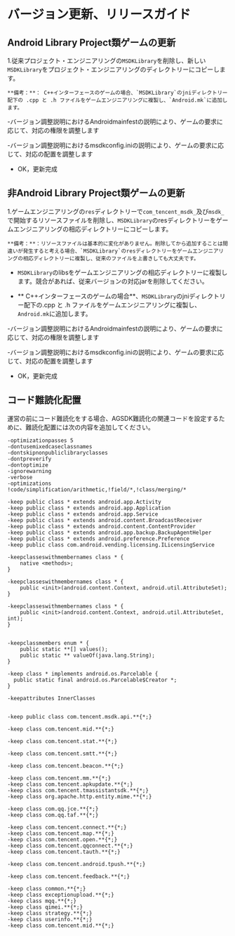 ﻿バージョン更新、リリースガイド
=======

## Android Library Project類ゲームの更新

1.従来プロジェクト・エンジニアリングの`MSDKLibrary`を削除し、新しい`MSDKLibrary`をプロジェクト・エンジニアリングのディレクトリーにコピーします。

	**備考：**： C++インターフェースのゲームの場合、`MSDKLibrary`のjniディレクトリー配下の .cpp と .h ファイルをゲームエンジニアリングに複製し、`Android.mk`に追加します。

-バージョン調整説明におけるAndroidmainfestの説明により、ゲームの要求に応じて、対応の権限を調整します

-バージョン調整説明におけるmsdkconfig.iniの説明により、ゲームの要求に応じて、対応の配置を調整します

- OK，更新完成
 
## 非Android Library Project類ゲームの更新

1.ゲームエンジニアリングの`res`ディレクトリーで`com_tencent_msdk_`及び`msdk_`で開始するリソースファイルを削除し、`MSDKLibrary`のresディレクトリーをゲームエンジニアリングの相応ディレクトリーにコピーします。

	**備考：**：リソースファイルは基本的に変化がありません。削除してから追加することは間違いが発生すると考える場合、`MSDKLibrary`のresディレクトリーをゲームエンジニアリングの相応ディレクトリーに複製し、従来のファイルを上書きしても大丈夫です。

- `MSDKLibrary`のlibsをゲームエンジニアリングの相応ディレクトリーに複製します。競合があれば、従来バージョンの対応jarを削除してください。

- ** C++インターフェースのゲームの場合**、`MSDKLibrary`のjniディレクトリー配下の.cpp と .h ファイルをゲームエンジニアリングに複製し、`Android.mk`に追加します。

-バージョン調整説明におけるAndroidmainfestの説明により、ゲームの要求に応じて、対応の権限を調整します

-バージョン調整説明におけるmsdkconfig.iniの説明により、ゲームの要求に応じて、対応の配置を調整します

- OK，更新完成

## コード難読化配置

運営の前にコード難読化をする場合、AGSDK難読化の関連コードを設定するために、難読化配置には次の内容を追加してください。

	-optimizationpasses 5
	-dontusemixedcaseclassnames
	-dontskipnonpubliclibraryclasses
	-dontpreverify
	-dontoptimize
	-ignorewarning
	-verbose
	-optimizations !code/simplification/arithmetic,!field/*,!class/merging/*

	-keep public class * extends android.app.Activity
	-keep public class * extends android.app.Application
	-keep public class * extends android.app.Service
	-keep public class * extends android.content.BroadcastReceiver
	-keep public class * extends android.content.ContentProvider
	-keep public class * extends android.app.backup.BackupAgentHelper
	-keep public class * extends android.preference.Preference
	-keep public class com.android.vending.licensing.ILicensingService

	-keepclasseswithmembernames class * {
		native <methods>;
	}

	-keepclasseswithmembernames class * {
		public <init>(android.content.Context, android.util.AttributeSet);
	}

	-keepclasseswithmembernames class * {
		public <init>(android.content.Context, android.util.AttributeSet, int);
	}


	-keepclassmembers enum * {
		public static **[] values();
		public static ** valueOf(java.lang.String);
	}

	-keep class * implements android.os.Parcelable {
	  public static final android.os.Parcelable$Creator *;
	}

	-keepattributes InnerClasses


	-keep public class com.tencent.msdk.api.**{*;}

	-keep class com.tencent.mid.**{*;}

	-keep class com.tencent.stat.**{*;}

	-keep class com.tencent.smtt.**{*;}

	-keep class com.tencent.beacon.**{*;}

	-keep class com.tencent.mm.**{*;}
	-keep class com.tencent.apkupdate.**{*;}
	-keep class com.tencent.tmassistantsdk.**{*;}
	-keep class org.apache.http.entity.mime.**{*;}

	-keep class com.qq.jce.**{*;}
	-keep class com.qq.taf.**{*;}

	-keep class com.tencent.connect.**{*;}
	-keep class com.tencent.map.**{*;}
	-keep class com.tencent.open.**{*;}
	-keep class com.tencent.qqconnect.**{*;}
	-keep class com.tencent.tauth.**{*;}

	-keep class com.tencent.android.tpush.**{*;}

	-keep class com.tencent.feedback.**{*;}

	-keep class common.**{*;}
	-keep class exceptionupload.**{*;}
	-keep class mqq.**{*;}
	-keep class qimei.**{*;}
	-keep class strategy.**{*;}
	-keep class userinfo.**{*;}
	-keep class com.tencent.mid.**{*;}













